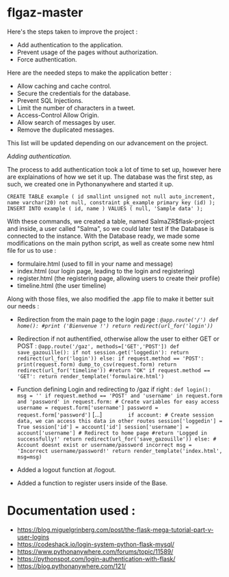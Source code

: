# flgaz-master

Here's the steps taken to improve the project :

- Add authentication to the application.
- Prevent usage of the pages without authorization.
- Force authentication.

Here are the needed steps to make the application better :

- Allow caching and cache control.
- Secure the credentials for the database.
- Prevent SQL Injections.
- Limit the number of characters in a tweet.
- Access-Control Allow Origin.
- Allow search of messages by user.
- Remove the duplicated messages.

This list will be updated depending on our advancement on the project.

*Adding authentication.*

The process to add authentication took a lot of time to set up, however here are explainations of how we set it up.
The database was the first step, as such, we created one in Pythonanywhere and started it up.

`CREATE TABLE example ( id smallint unsigned not null auto_increment, name varchar(20) not null, constraint pk_example primary key (id) );
INSERT INTO example ( id, name ) VALUES ( null, 'Sample data' );`

With these commands, we created a table, named SalmaZR$flask-project and inside, a user called "Salma", so we could later test if the Database is connected to the instance. With the Database ready, we made some modifications on the main python script, as well as create some new html file for us to use :

- formulaire.html (used to fill in your name and message)
- index.html (our login page, leading to the login and registering)
- register.html (the registering page, allowing users to create their profile)
- timeline.html (the user timeline)

Along with those files, we also modified the .app file to make it better suit our needs :

- Redirection from the main page to the login page :
*`@app.route('/')
def home():
    #print ('Bienvenue !')
    return redirect(url_for('login'))`*

- Redirection if not authentified, otherwise allow the user to either GET or POST :
`@app.route('/gaz', methods=['GET','POST'])
def save_gazouille():
    if not session.get('loggedin'):
	    return redirect(url_for('login'))
    else:
        if request.method == 'POST':
            print(request.form)
            dump_to_csv(request.form)
            return redirect(url_for('timeline'))
		#return "OK"
        if request.method == 'GET':
            return render_template('formulaire.html')`
            
- Function defining Login and redirecting to /gaz if right :
`def login():
    msg = ''
    if request.method == 'POST' and 'username' in request.form and 'password' in request.form:
        # Create variables for easy access
        username = request.form['username']
        password = request.form['password']`
[...]
`        if account:
            # Create session data, we can access this data in other routes
            session['loggedin'] = True
            session['id'] = account['id']
            session['username'] = account['username']
            # Redirect to home page
            #return 'Logged in successfully!'
            return redirect(url_for('save_gazouille'))
        else:
            # Account doesnt exist or username/password incorrect
            msg = 'Incorrect username/password!'
    return render_template('index.html', msg=msg)`
    
- Added a logout function at /logout.
- Added a function to register users inside of the Base.

# Documentation used :

- https://blog.miguelgrinberg.com/post/the-flask-mega-tutorial-part-v-user-logins
- https://codeshack.io/login-system-python-flask-mysql/
- https://www.pythonanywhere.com/forums/topic/11589/
- https://pythonspot.com/login-authentication-with-flask/
- https://blog.pythonanywhere.com/121/
